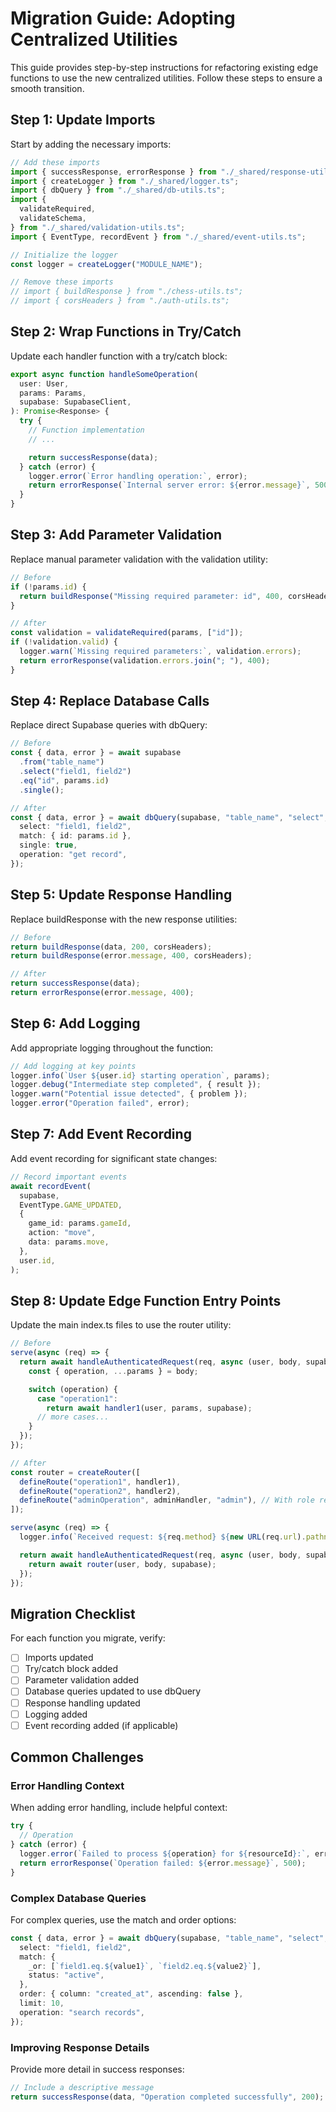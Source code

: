 # Migration Guide: Adopting Centralized Utilities

This guide provides step-by-step instructions for refactoring existing edge functions to use the new centralized utilities. Follow these steps to ensure a smooth transition.

## Step 1: Update Imports

Start by adding the necessary imports:

```typescript
// Add these imports
import { successResponse, errorResponse } from "./_shared/response-utils.ts";
import { createLogger } from "./_shared/logger.ts";
import { dbQuery } from "./_shared/db-utils.ts";
import {
  validateRequired,
  validateSchema,
} from "./_shared/validation-utils.ts";
import { EventType, recordEvent } from "./_shared/event-utils.ts";

// Initialize the logger
const logger = createLogger("MODULE_NAME");

// Remove these imports
// import { buildResponse } from "./chess-utils.ts";
// import { corsHeaders } from "./auth-utils.ts";
```

## Step 2: Wrap Functions in Try/Catch

Update each handler function with a try/catch block:

```typescript
export async function handleSomeOperation(
  user: User,
  params: Params,
  supabase: SupabaseClient,
): Promise<Response> {
  try {
    // Function implementation
    // ...

    return successResponse(data);
  } catch (error) {
    logger.error(`Error handling operation:`, error);
    return errorResponse(`Internal server error: ${error.message}`, 500);
  }
}
```

## Step 3: Add Parameter Validation

Replace manual parameter validation with the validation utility:

```typescript
// Before
if (!params.id) {
  return buildResponse("Missing required parameter: id", 400, corsHeaders);
}

// After
const validation = validateRequired(params, ["id"]);
if (!validation.valid) {
  logger.warn(`Missing required parameters:`, validation.errors);
  return errorResponse(validation.errors.join("; "), 400);
}
```

## Step 4: Replace Database Calls

Replace direct Supabase queries with dbQuery:

```typescript
// Before
const { data, error } = await supabase
  .from("table_name")
  .select("field1, field2")
  .eq("id", params.id)
  .single();

// After
const { data, error } = await dbQuery(supabase, "table_name", "select", {
  select: "field1, field2",
  match: { id: params.id },
  single: true,
  operation: "get record",
});
```

## Step 5: Update Response Handling

Replace buildResponse with the new response utilities:

```typescript
// Before
return buildResponse(data, 200, corsHeaders);
return buildResponse(error.message, 400, corsHeaders);

// After
return successResponse(data);
return errorResponse(error.message, 400);
```

## Step 6: Add Logging

Add appropriate logging throughout the function:

```typescript
// Add logging at key points
logger.info(`User ${user.id} starting operation`, params);
logger.debug("Intermediate step completed", { result });
logger.warn("Potential issue detected", { problem });
logger.error("Operation failed", error);
```

## Step 7: Add Event Recording

Add event recording for significant state changes:

```typescript
// Record important events
await recordEvent(
  supabase,
  EventType.GAME_UPDATED,
  {
    game_id: params.gameId,
    action: "move",
    data: params.move,
  },
  user.id,
);
```

## Step 8: Update Edge Function Entry Points

Update the main index.ts files to use the router utility:

```typescript
// Before
serve(async (req) => {
  return await handleAuthenticatedRequest(req, async (user, body, supabase) => {
    const { operation, ...params } = body;

    switch (operation) {
      case "operation1":
        return await handler1(user, params, supabase);
      // more cases...
    }
  });
});

// After
const router = createRouter([
  defineRoute("operation1", handler1),
  defineRoute("operation2", handler2),
  defineRoute("adminOperation", adminHandler, "admin"), // With role requirement
]);

serve(async (req) => {
  logger.info(`Received request: ${req.method} ${new URL(req.url).pathname}`);

  return await handleAuthenticatedRequest(req, async (user, body, supabase) => {
    return await router(user, body, supabase);
  });
});
```

## Migration Checklist

For each function you migrate, verify:

- [ ] Imports updated
- [ ] Try/catch block added
- [ ] Parameter validation added
- [ ] Database queries updated to use dbQuery
- [ ] Response handling updated
- [ ] Logging added
- [ ] Event recording added (if applicable)

## Common Challenges

### Error Handling Context

When adding error handling, include helpful context:

```typescript
try {
  // Operation
} catch (error) {
  logger.error(`Failed to process ${operation} for ${resourceId}:`, error);
  return errorResponse(`Operation failed: ${error.message}`, 500);
}
```

### Complex Database Queries

For complex queries, use the match and order options:

```typescript
const { data, error } = await dbQuery(supabase, "table_name", "select", {
  select: "field1, field2",
  match: {
    _or: [`field1.eq.${value1}`, `field2.eq.${value2}`],
    status: "active",
  },
  order: { column: "created_at", ascending: false },
  limit: 10,
  operation: "search records",
});
```

### Improving Response Details

Provide more detail in success responses:

```typescript
// Include a descriptive message
return successResponse(data, "Operation completed successfully", 200);
```

